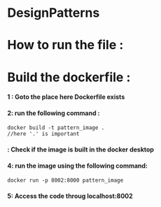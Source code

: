 <!DOCTYPE html>
<html lang="en">
<head>
    <meta charset="UTF-8">
    <meta name="viewport" content="width=device-width, initial-scale=1.0">
    <title>Markdown with Custom Font Styles</title>
    <link rel="stylesheet" href="path/to/styles.css">
</head>
<body>

# DesignPatterns

# How to run the file  : 

#  Build the dockerfile : 

#### 1 : Goto the place here Dockerfile exists

#### 2: run the following command : 
    docker build -t pattern_image . 
    //here '.' is important
#### : Check if the image is built in the docker desktop

#### 4: run the image using the following command:
    docker run -p 8002:8000 pattern_image 

#### 5: Access the code throug localhost:8002

</body>
</html>

